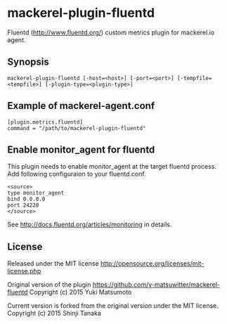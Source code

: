 mackerel-plugin-fluentd
=========================

Fluentd (http://www.fluentd.org/) custom metrics plugin for mackerel.io agent.

## Synopsis

```shell
mackerel-plugin-fluentd [-host=<host>] [-port=<port>] [-tempfile=<tempfile>] [-plugin-type=<plugin-type>]
```

## Example of mackerel-agent.conf

```
[plugin.metrics.fluentd]
command = "/path/to/mackerel-plugin-fluentd"
```

## Enable monitor_agent for fluentd

This plugin needs to enable monitor_agent at the target fluentd process.
Add following configuraion to your fluentd.conf.

```
<source>
type monitor_agent
bind 0.0.0.0
port 24220
</source>
```

See http://docs.fluentd.org/articles/monitoring in details.

## License

Released under the MIT license
http://opensource.org/licenses/mit-license.php

Original version of the plugin https://github.com/y-matsuwitter/mackerel-fluentd
Copyright (c) 2015 Yuki Matsumoto

Current version is forked from the original version under the MIT license.
Copyright (c) 2015 Shinji Tanaka

